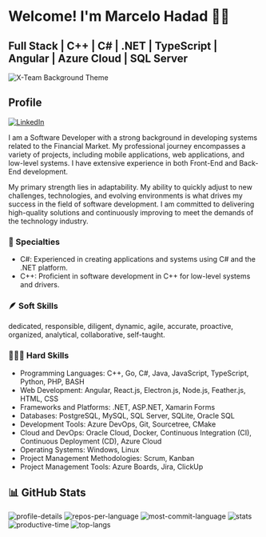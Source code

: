 # Welcome! I'm Marcelo Hadad ✌🏼
## Full Stack | C++ | C# | .NET | TypeScript | Angular | Azure Cloud | SQL Server

![X-Team Background Theme](https://radio.x-team.com/_next/static/media/mario.2484c967.gif)

## Profile

[![LinkedIn](https://img.shields.io/badge/-LinkedIn-%230077B5?style=for-the-badge&logo=linkedin&logoColor=white)](https://www.linkedin.com/in/MarceloHadad/)

I am a Software Developer with a strong background in developing systems related to the Financial Market. My professional journey encompasses a variety of projects, including mobile applications, web applications, and low-level systems. I have extensive experience in both Front-End and Back-End development.

My primary strength lies in adaptability. My ability to quickly adjust to new challenges, technologies, and evolving environments is what drives my success in the field of software development. I am committed to delivering high-quality solutions and continuously improving to meet the demands of the technology industry.

### 🌟 Specialties

- C#: Experienced in creating applications and systems using C# and the .NET platform.
- C++: Proficient in software development in C++ for low-level systems and drivers.

### 🪶 Soft Skills

dedicated, responsible, diligent, dynamic, agile, accurate, proactive, organized, analytical, collaborative, self-taught.

### 👨🏻‍💻 Hard Skills

- Programming Languages: C++, Go, C#, Java, JavaScript, TypeScript, Python, PHP, BASH
- Web Development: Angular, React.js, Electron.js, Node.js, Feather.js, HTML, CSS
- Frameworks and Platforms: .NET, ASP.NET, Xamarin Forms
- Databases: PostgreSQL, MySQL, SQL Server, SQLite, Oracle SQL
- Development Tools: Azure DevOps, Git, Sourcetree, CMake
- Cloud and DevOps: Oracle Cloud, Docker, Continuous Integration (CI), Continuous Deployment (CD), Azure Cloud
- Operating Systems: Windows, Linux
- Project Management Methodologies: Scrum, Kanban
- Project Management Tools: Azure Boards, Jira, ClickUp

## 📊 GitHub Stats

![profile-details](https://github-profile-summary-cards.vercel.app/api/cards/profile-details?username=MarceloHadad&theme=gotham)
![repos-per-language](https://github-profile-summary-cards.vercel.app/api/cards/repos-per-language?username=MarceloHadad&theme=gotham)
![most-commit-language](https://github-profile-summary-cards.vercel.app/api/cards/most-commit-language?username=MarceloHadad&theme=gotham)
![stats](https://github-profile-summary-cards.vercel.app/api/cards/stats?username=MarceloHadad&theme=gotham)
![productive-time](https://github-profile-summary-cards.vercel.app/api/cards/productive-time?username=MarceloHadad&theme=gotham&utcOffset=-3)
![top-langs](https://github-readme-stats-git-masterrstaa-rickstaa.vercel.app/api/top-langs/?username=MarceloHadad&langs_count=8&theme=gotham)
